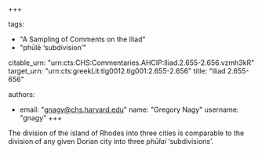 +++

tags:
- "A Sampling of Comments on the Iliad"
- "phūlē ‘subdivision’"

citable_urn: "urn:cts:CHS:Commentaries.AHCIP:Iliad.2.655-2.656.vzmh3kR"
target_urn: "urn:cts:greekLit:tlg0012.tlg001:2.655-2.656"
title: "Iliad 2.655-656"

authors:
- email: "gnagy@chs.harvard.edu"
  name: "Gregory Nagy"
  username: "gnagy"
+++

<p>The division of the island of Rhodes into three cities is comparable to the division of any given Dorian city into three <em>phūlai </em>‘subdivisions’.  </p>